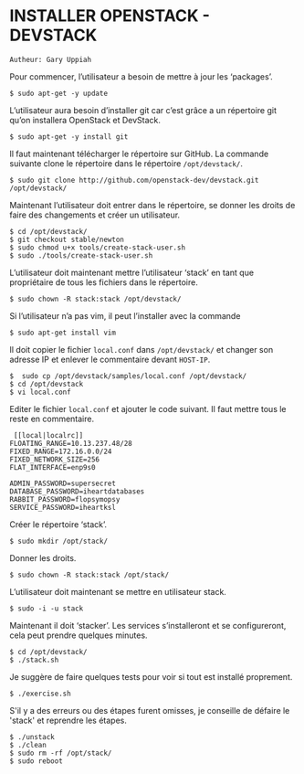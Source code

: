 # INSTALLER OPENSTACK - DEVSTACK 

`Autheur: Gary Uppiah`

Pour commencer, l’utilisateur a besoin de mettre à jour les ‘packages’.

```
$ sudo apt-get -y update
```

L’utilisateur aura besoin d’installer git car c’est grâce a un répertoire git qu’on installera OpenStack et DevStack.

```
$ sudo apt-get -y install git
```

Il faut maintenant télécharger le répertoire sur GitHub. La commande suivante clone le répertoire dans le répertoire `/opt/devstack/`.

```
$ sudo git clone http://github.com/openstack-dev/devstack.git /opt/devstack/
```

Maintenant l’utilisateur doit entrer dans le répertoire, se donner les droits de faire des changements et créer un utilisateur.

```
$ cd /opt/devstack/
$ git checkout stable/newton
$ sudo chmod u+x tools/create-stack-user.sh
$ sudo ./tools/create-stack-user.sh
```

L’utilisateur doit maintenant mettre l’utilisateur ‘stack’ en tant que propriétaire de tous les fichiers dans le répertoire.

```
$ sudo chown -R stack:stack /opt/devstack/ 
```

Si l’utilisateur n’a pas vim, il peut l’installer avec la commande

```
$ sudo apt-get install vim 
```

Il doit copier le fichier `local.conf` dans `/opt/devstack/` et changer son adresse IP et enlever le commentaire devant `HOST-IP`.

```
$  sudo cp /opt/devstack/samples/local.conf /opt/devstack/
$ cd /opt/devstack 
$ vi local.conf
```

Editer le fichier `local.conf` et ajouter le code suivant. Il faut mettre tous le reste en commentaire.

```
 [[local|localrc]]
FLOATING_RANGE=10.13.237.48/28
FIXED_RANGE=172.16.0.0/24
FIXED_NETWORK_SIZE=256
FLAT_INTERFACE=enp9s0

ADMIN_PASSWORD=supersecret
DATABASE_PASSWORD=iheartdatabases
RABBIT_PASSWORD=flopsymopsy
SERVICE_PASSWORD=iheartksl 
```

Créer le répertoire ‘stack’.

```
$ sudo mkdir /opt/stack/
```

Donner les droits.

```
$ sudo chown -R stack:stack /opt/stack/
```

L’utilisateur doit maintenant se mettre en utilisateur stack.

```
$ sudo -i -u stack 
```

Maintenant il doit ‘stacker’. Les services s’installeront et se configureront, cela peut prendre quelques minutes.

```
$ cd /opt/devstack/
$ ./stack.sh
```

Je suggère de faire quelques tests pour voir si tout est installé proprement.

```
$ ./exercise.sh
```

S'il y a des erreurs ou des étapes furent omisses, je conseille de défaire le 'stack' et reprendre les étapes.

```
$ ./unstack
$ ./clean
$ sudo rm -rf /opt/stack/
$ sudo reboot 
```
